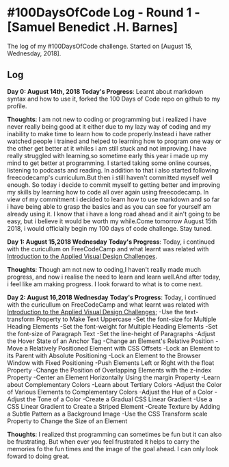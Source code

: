 # #100DaysOfCode Log - Round 1 - [Samuel Benedict .H. Barnes]

The log of my #100DaysOfCode challenge. Started on [August 15, Wednesday, 2018].

## Log
**Day 0: August 14th, 2018**
**Today's Progress**: Learnt about markdown syntax and how to use it, forked the 100 Days of Code repo on github to my profile.

**Thoughts**: I am not new to coding or programming but i realized i have never really being good at it either due to my lazy way of coding and my inability to make time to learn how to code properly.Instead i have rather watched people i trained and helped to learning how to program one way or the other get better at it whiles i am still stuck and not improving.I have really struggled with learning,so sometime early this year i made up my mind to get better at programming. I started taking some online courses, listening to podcasts and reading. In addition to that i also started following freecodecamp's curriculum.But then i still haven't committed myself well enough. So today i decide to commit myself to getting better and improving my skills by learning how to code all over again using freecodecamp. In view of my commitment i decided to learn how to use markdown and so far i have being able to grasp the basics and as you can see for yourself am already using it. I know that i have a long road ahead and it ain't going to be easy, but i believe it would be worth my while.Come tomorrow August 15th 2018, i would officially begin my 100 days of code challenge. Stay tuned.

**Day 1: August 15,2018 Wednesday**
**Today's Progress**: Today, i continued with the curicullum on FreeCodeCamp and what learnt was related with [Introduction to the Applied Visual Design Challenges](https://learn.freecodecamp.org/responsive-web-design/applied-visual-design).

**Thoughts**: Though am not new to coding,I haven't really made much progress, and now i realise the need to learn and learn well.And after today, i feel like am making progress. I look forward to what is to come next.

**Day 2: August 16,2018 Wednesday**
**Today's Progress**: Today, i continued with the curicullum on FreeCodeCamp and what learnt was related with [Introduction to the Applied Visual Design Challenges](https://learn.freecodecamp.org/responsive-web-design/applied-visual-design);
 -Use the text-transform Property to Make Text Uppercase
 -Set the font-size for Multiple Heading Elements
 -Set the font-weight for Multiple Heading Elements
 -Set the font-size of Paragraph Text
 -Set the line-height of Paragraphs
 -Adjust the Hover State of an Anchor Tag
 -Change an Element's Relative Position
 -Move a Relatively Positioned Element with CSS Offsets
 -Lock an Element to its Parent with Absolute Positioning
 -Lock an Element to the Browser Window with Fixed Positioning
 -Push Elements Left or Right with the float Property
 -Change the Position of Overlapping Elements with the z-index Property
 -Center an Element Horizontally Using the margin Property
 -Learn about Complementary Colors
 -Learn about Tertiary Colors
 -Adjust the Color of Various Elements to Complementary Colors
 -Adjust the Hue of a Color
 -Adjust the Tone of a Color
 -Create a Gradual CSS Linear Gradient
 -Use a CSS Linear Gradient to Create a Striped Element
 -Create Texture by Adding a Subtle Pattern as a Background Image
 -Use the CSS Transform scale Property to Change the Size of an Element

**Thoughts**: I realized  thst programming can sometimes be fun but it can also be frustrating. But when ever you feel frustrated it helps to carry the memories fo the fun times and the image of the goal ahead. I can only look foward to doing great. 
